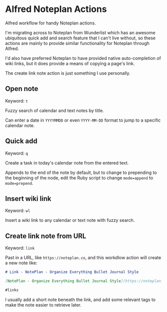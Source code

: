 # Alfred Noteplan Actions

Alfred workflow for handy Noteplan actions.

I'm migrating across to Noteplan from Wunderlist which has an awesome ubiquitous quick add and search feature that I can't live without, so these actions are mainly to provide similar functionality for Noteplan through Alfred.

I'd also have preferred Noteplan to have provided native auto-completion of wiki links, but it does provide a means of copying a page's link.

The create link note action is just something I use personally.

## Open note

Keyword: `t`

Fuzzy search of calendar and text notes by title.

Can enter a date in `YYYYMMDD` or even `YYYY-MM-DD` format to jump to a specific calendar note.


## Quick add

Keyword: `q`

Create a task in today's calendar note from the entered text.

Appends to the end of the note by default, but to change to prepending to the beginning of the node, edit the Ruby script to change `mode=append` to `mode=prepend`.


## Insert wiki link

Keyword: `wl`

Insert a wiki link to any calendar or text note with fuzzy search.

## Create link note from URL

Keyword: `link`

Past in a URL, like `https://noteplan.co`, and this workdlow action will create a new note like:

```markdown
# Link - NotePlan - Organize Everything Bullet Journal Style

[NotePlan - Organize Everything Bullet Journal Style](https://noteplan.co)

#links
```

I usually add a short note beneath the link, and add some relevant tags to make the note easier to retrieve later.
